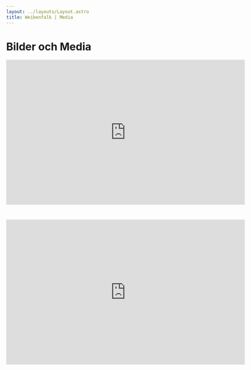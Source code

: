 ```yaml
---
layout: ../layouts/Layout.astro
title: Weibenfalk | Media
---
```


# Bilder och Media

<div>
    <iframe width="640" height="390" 
    src="https://www.youtube.com/embed/qimPwmV2q7Y" 
    frameborder="0" allowfullscreen></iframe>
</div>  

#

<div>
    <iframe width="640" height="390" 
    src="https://www.youtube.com/embed/2282Wc-Cl6A" 
    frameborder="0" allowfullscreen></iframe>
</div>